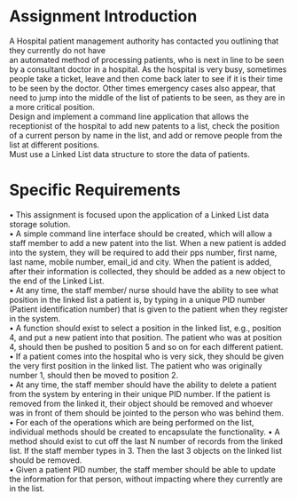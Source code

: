 # Assignment Introduction
A Hospital patient management authority has contacted you outlining that they currently do not have<br>
an automated method of processing patients, who is next in line to be seen by a consultant doctor in a 
hospital. As the hospital is very busy, sometimes people take a ticket, leave and then come back later
to see if it is their time to be seen by the doctor. Other times emergency cases also appear, that need
to jump into the middle of the list of patients to be seen, as they are in a more critical position. <br>
Design and implement a command line application that allows the receptionist of the hospital to add
new patents to a list, check the position of a current person by name in the list, and add or remove
people from the list at different positions. <br>
Must use a Linked List data structure to store the data of patients. <br>

# Specific Requirements
• This assignment is focused upon the application of a Linked List data storage solution. <br>
• A simple command line interface should be created, which will allow a staff member to add a new
patent into the list. When a new patient is added into the system, they will be required to add their
pps number, first name, last name, mobile number, email_id and city. When the patient is added,
after their information is collected, they should be added as a new object to the end of the Linked
List. <br>
• At any time, the staff member/ nurse should have the ability to see what position in the linked list
a patient is, by typing in a unique PID number (Patient identification number) that is given to the
patient when they register in the system. <br>
• A function should exist to select a position in the linked list, e.g., position 4, and put a new patient
into that position. The patient who was at position 4, should then be pushed to position 5 and so
on for each different patient. <br>
• If a patient comes into the hospital who is very sick, they should be given the very first position in
the linked list. The patient who was originally number 1, should then be moved to position 2. <br>
• At any time, the staff member should have the ability to delete a patient from the system by
entering in their unique PID number. If the patient is removed from the linked it, their object should
be removed and whoever was in front of them should be jointed to the person who was behind
them. <br>
• For each of the operations which are being performed on the list, individual methods should be
created to encapsulate the functionality.
• A method should exist to cut off the last N number of records from the linked list. If the staff
member types in 3. Then the last 3 objects on the linked list should be removed. <br>
• Given a patient PID number, the staff member should be able to update the information for that
person, without impacting where they currently are in the list. <br>

